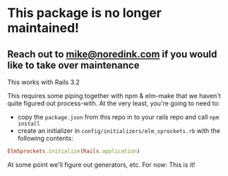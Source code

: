 # This package is no longer maintained!
## Reach out to mike@noredink.com if you would like to take over maintenance

This works with Rails 3.2

This requires some piping together with npm & elm-make that we haven't quite figured out
process-with. At the very least, you're going to need to:

- copy the `package.json` from this repo in to your rails repo and call `npm install`
- create an initializer in `config/initializers/elm_sprockets.rb` with the following contents:

```ruby
ElmSprockets.initialize(Rails.application)
```

At some point we'll figure out generators, etc. For now: This is it!
